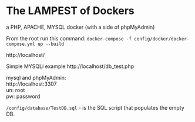 
The LAMPEST of Dockers
====================  
a PHP, APACHE, MYSQL docker (with a side of phpMyAdmin)


From the root run this command:
`docker-compose -f config/docker/docker-compose.yml up --build`




http://localhost/

Simple MYSQLi example
http://localhost/db_test.php  

mysql and phpMyAdmin:  
http://localhost:3307   
un: root  
pw: password  



`/config/database/TestDB.sql` - is the SQL script that populates the empty DB.


